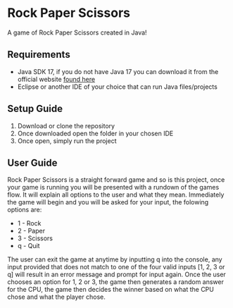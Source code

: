 # Rock Paper Scissors
A game of Rock Paper Scissors created in Java!

## Requirements
- Java SDK 17, if you do not have Java 17 you can download it from the official website [found here](https://www.oracle.com/java/technologies/javase/jdk17-archive-downloads.html)
- Eclipse or another IDE of your choice that can run Java files/projects

## Setup Guide
1. Download or clone the repository
2. Once downloaded open the folder in your chosen IDE
3. Once open, simply run the project

## User Guide
Rock Paper Scissors is a straight forward game and so is this project, once your game is running you will be presented with a rundown of the games flow. It will explain all options to the user and what they mean.
Immediately the game will begin and you will be asked for your input, the folowing options are:
- 1 - Rock
- 2 - Paper
- 3 - Scissors
- q - Quit

The user can exit the game at anytime by inputting q into the console, any input provided that does not match to one of the four valid inputs [1, 2, 3 or q] will result in an error message and prompt for input again.
Once the user chooses an option for 1, 2 or 3, the game then generates a random answer for the CPU, the game then decides the winner based on what the CPU chose and what the player chose.

